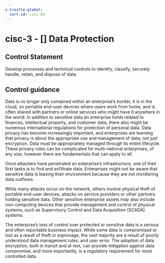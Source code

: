 ```yaml
---
x-trestle-global:
  sort-id: cisc-03
---
```


# cisc-3 - \[\] Data Protection

## Control Statement

Develop processes and technical controls to identify, classify, securely handle, retain, and dispose of data.

## Control guidance

Data is no longer only contained within an enterprise’s border, it is in the cloud, on portable end-user devices where users work from home, and is often shared with partners or online services who might have it anywhere in the world. In addition to sensitive data an enterprise holds related to finances, intellectual property, and customer data, there also might be numerous international regulations for protection of personal data. Data privacy has become increasingly important, and enterprises are learning that privacy is about the appropriate use and management of data, not just encryption. Data must be appropriately managed through its entire lifecycle. These privacy rules can be complicated for multi-national enterprises, of any size, however there are fundamentals that can apply to all.

Once attackers have penetrated an enterprise’s infrastructure, one of their first tasks is to find and exfiltrate data. Enterprises might not be aware that sensitive data is leaving their environment because they are not monitoring data outflows.

While many attacks occur on the network, others involve physical theft of portable end-user devices, attacks on service providers or other partners holding sensitive data. Other sensitive enterprise assets may also include non-computing devices that provide management and control of physical systems, such as Supervisory Control and Data Acquisition (SCADA) systems.

The enterprise’s loss of control over protected or sensitive data is a serious and often reportable business impact. While some data is compromised or lost as a result of theft or espionage, the vast majority are a result of poorly understood data management rules, and user error. The adoption of data encryption, both in transit and at rest, can provide mitigation against data compromise, and more importantly, is a regulatory requirement for most controlled data.
